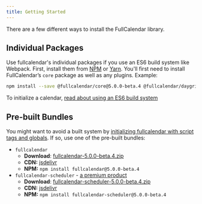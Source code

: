 ```yaml
---
title: Getting Started
---
```


There are a few different ways to install the FullCalendar library.


## Individual Packages

Use fullcalendar's individual packages if you use an ES6 build system like Webpack. First, install them from [NPM](https://www.npmjs.com/) or [Yarn](https://yarnpkg.com/). You'll first need to install FullCalendar’s `core` package as well as any plugins. Example:

```sh
npm install --save @fullcalendar/core@5.0.0-beta.4 @fullcalendar/daygrid@5.0.0-beta.4
```

To initialize a calendar, <a href='initialize-es6' class='more-link'>read about using an ES6 build system</a>


## Pre-built Bundles

You might want to avoid a built system by [initializing fullcalendar with script tags and globals](initialize-globals). If so, use one of the pre-built bundles:

- `fullcalendar`
  - **Download**: [fullcalendar-5.0.0-beta.4.zip](https://github.com/fullcalendar/fullcalendar/releases/download/v5.0.0-beta.4/fullcalendar-5.0.0-beta.4.zip)
  - **CDN:** [jsdelivr](https://www.jsdelivr.com/package/npm/fullcalendar?version=5.0.0-beta.4)
  - **NPM:** `npm install fullcalendar@5.0.0-beta.4`
- `fullcalendar-scheduler` - [a premium product](premium)
  - **Download**: [fullcalendar-scheduler-5.0.0-beta.4.zip](https://github.com/fullcalendar/fullcalendar-scheduler/releases/download/v5.0.0-beta.4/fullcalendar-scheduler-5.0.0-beta.4.zip)
  - **CDN:** [jsdelivr](https://www.jsdelivr.com/package/npm/fullcalendar-scheduler?version=5.0.0-beta.4)
  - **NPM:** `npm install fullcalendar-scheduler@5.0.0-beta.4`
